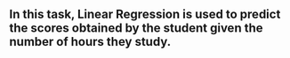 ## In this task, Linear Regression is used to predict the scores obtained by the student given the number of hours they study.
